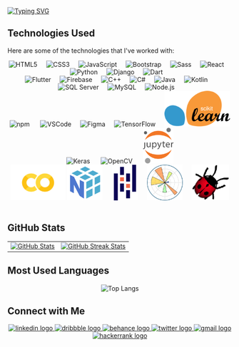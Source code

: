 <a href="https://git.io/typing-svg"><img src="https://readme-typing-svg.demolab.com?font=Playwrite+Danmark+Loopet&size=25&duration=1500&color=833DF7&vCenter=true&multiline=true&width=435&height=100&lines=Hi+there!+I'm+Fatma+Atta+%F0%9F%91%8B;+;AI+and+Software+Engineer." alt="Typing SVG" /></a>
## Technologies Used

Here are some of the technologies that I've worked with:

<p align="center">
  <!-- Existing Stack -->
  <img src="https://cdn.jsdelivr.net/gh/devicons/devicon/icons/html5/html5-original.svg" height="80" alt="HTML5" /> &nbsp;&nbsp;&nbsp;
  <img src="https://cdn.jsdelivr.net/gh/devicons/devicon/icons/css3/css3-original.svg" height="80" alt="CSS3" /> &nbsp;&nbsp;&nbsp;
  <img src="https://cdn.jsdelivr.net/gh/devicons/devicon/icons/javascript/javascript-original.svg" height="80" alt="JavaScript" /> &nbsp;&nbsp;&nbsp;
  <img src="https://cdn.jsdelivr.net/gh/devicons/devicon/icons/bootstrap/bootstrap-original.svg" height="80" alt="Bootstrap" /> &nbsp;&nbsp;&nbsp;
  <img src="https://cdn.jsdelivr.net/gh/devicons/devicon/icons/sass/sass-original.svg" height="80" alt="Sass" /> &nbsp;&nbsp;&nbsp;
  <img src="https://cdn.jsdelivr.net/gh/devicons/devicon/icons/react/react-original.svg" height="80" alt="React" /> &nbsp;&nbsp;&nbsp;
  <img src="https://cdn.jsdelivr.net/gh/devicons/devicon/icons/python/python-original.svg" height="80" alt="Python" /> &nbsp;&nbsp;&nbsp;
  <img src="https://cdn.jsdelivr.net/gh/devicons/devicon/icons/django/django-plain.svg" height="80" alt="Django" /> &nbsp;&nbsp;&nbsp;
  <img src="https://cdn.jsdelivr.net/gh/devicons/devicon/icons/dart/dart-original.svg" height="80" alt="Dart" /> &nbsp;&nbsp;&nbsp;
  <br> 
  <img src="https://cdn.jsdelivr.net/gh/devicons/devicon/icons/flutter/flutter-original.svg" height="80" alt="Flutter" /> &nbsp;&nbsp;&nbsp;
  <img src="https://cdn.jsdelivr.net/gh/devicons/devicon/icons/firebase/firebase-plain.svg" height="80" alt="Firebase" /> &nbsp;&nbsp;&nbsp;
  <img src="https://cdn.jsdelivr.net/gh/devicons/devicon/icons/cplusplus/cplusplus-original.svg" height="80" alt="C++" /> &nbsp;&nbsp;&nbsp;
  <img src="https://cdn.jsdelivr.net/gh/devicons/devicon/icons/csharp/csharp-original.svg" height="80" alt="C#" /> &nbsp;&nbsp;&nbsp;
  <img src="https://cdn.jsdelivr.net/gh/devicons/devicon/icons/java/java-original.svg" height="80" alt="Java" /> &nbsp;&nbsp;&nbsp;
  <img src="https://cdn.jsdelivr.net/gh/devicons/devicon/icons/kotlin/kotlin-original.svg" height="80" alt="Kotlin" /> &nbsp;&nbsp;&nbsp;
  <img src="https://cdn.jsdelivr.net/gh/devicons/devicon/icons/microsoftsqlserver/microsoftsqlserver-plain.svg" height="80" alt="SQL Server" /> &nbsp;&nbsp;&nbsp;
  <img src="https://cdn.jsdelivr.net/gh/devicons/devicon/icons/mysql/mysql-original.svg" height="80" alt="MySQL" /> &nbsp;&nbsp;&nbsp;
  <img src="https://cdn.jsdelivr.net/gh/devicons/devicon/icons/nodejs/nodejs-original.svg" height="80" alt="Node.js" /> &nbsp;&nbsp;&nbsp;
  <br> 
  <img src="https://cdn.jsdelivr.net/gh/devicons/devicon/icons/npm/npm-original-wordmark.svg" height="80" alt="npm" /> &nbsp;&nbsp;&nbsp;&nbsp;
  <!-- Additional Stack -->
  <img src="https://cdn.jsdelivr.net/gh/devicons/devicon/icons/vscode/vscode-original.svg" height="80" alt="VSCode" /> &nbsp;&nbsp;&nbsp;
  <img src="https://cdn.jsdelivr.net/gh/devicons/devicon/icons/figma/figma-original.svg" height="80" alt="Figma" /> &nbsp;&nbsp;&nbsp;
  <!-- Data Science and AI Tools -->
  <img src="https://cdn.jsdelivr.net/gh/devicons/devicon/icons/tensorflow/tensorflow-original.svg" height="80" alt="TensorFlow" /> &nbsp;&nbsp;&nbsp;
  <img src="/assets/scikit.png" height="80" alt="Scikit-learn" /> &nbsp;&nbsp;&nbsp;
  <img src="https://cdn.jsdelivr.net/gh/devicons/devicon/icons/keras/keras-original.svg" height="80" alt="Keras" /> &nbsp;&nbsp;&nbsp;&nbsp;
  <img src="https://cdn.jsdelivr.net/gh/devicons/devicon/icons/opencv/opencv-original.svg" height="80" alt="OpenCV" /> &nbsp;&nbsp;&nbsp;&nbsp;
  <img src="assets/jupyter.png" height="80" alt="Jupyter" /> &nbsp;&nbsp;&nbsp;
  <br>
  <img src="assets/colab.png" height="80" alt="Google Colab" />
  <img src="assets/numpy.png" height="80" alt="NumPy" /> &nbsp;&nbsp;&nbsp;
  <img src="assets/pandas.svg" height="80" alt="Pandas" /> &nbsp;&nbsp;&nbsp;
  <img src="assets/matplotlib.svg" height="80" alt="Matplotlib" /> &nbsp;&nbsp;&nbsp;
  <!-- Robotics Tools -->
  <img src="assets/webot.png" height="80" alt="Webots" /> &nbsp;&nbsp;&nbsp;
</p>

## GitHub Stats

<table>
  <tr>
    <td>
      <a href="https://github.com/FatmaAtta">
        <img src="https://github-readme-stats.vercel.app/api?username=FatmaAtta&show_icons=true&theme=dracula" alt="GitHub Stats"/>
      </a>
    </td>
    <td>
      <a href="https://github.com/FatmaAtta">
        <img src="https://github-readme-streak-stats.herokuapp.com/?user=FatmaAtta&theme=tokyonight" alt="GitHub Streak Stats"/>
      </a>
    </td>
  </tr>
</table>

## Most Used Languages

<div align="center">
  <img align="center" src="https://github-readme-stats.vercel.app/api/top-langs/?username=FatmaAtta&theme=tokyonight" alt="Top Langs"/>
</div>


## Connect with Me

<div align="center">
  <a href="https://www.linkedin.com/in/fatmaatta" target="_blank">
  <img src="https://raw.githubusercontent.com/maurodesouza/profile-readme-generator/master/src/assets/icons/social/linkedin/default.svg" width="52" height="40" alt="linkedin logo"  />
  </a>
  
  <a href="https://dribbble.com/FatmaAtta" target="_blank">
      <img src="https://raw.githubusercontent.com/maurodesouza/profile-readme-generator/master/src/assets/icons/social/dribbble/default.svg" width="52" height="40" alt="dribbble logo"  />
  </a>
  <a href="https://www.behance.net/fatmaatta_" target="_blank">
     <img src="https://raw.githubusercontent.com/maurodesouza/profile-readme-generator/master/src/assets/icons/social/behance/default.svg" width="52" height="40" alt="behance logo"/>
  </a>
  <a href="https://x.com/fatmaatta_" target="_blank">
  <img src="https://raw.githubusercontent.com/maurodesouza/profile-readme-generator/master/src/assets/icons/social/twitter/default.svg" width="52" height="40" alt="twitter logo"  />
  </a>
    <a href="mailto:fatmamaali@gmail.com" target="_blank">
  <img src="https://raw.githubusercontent.com/maurodesouza/profile-readme-generator/master/src/assets/icons/social/gmail/default.svg" width="52" height="40" alt="gmail logo"  />
  </a>

  <a href="https://www.hackerrank.com/profile/fatmamaali" target="_blank">
  <img src="https://raw.githubusercontent.com/maurodesouza/profile-readme-generator/master/src/assets/icons/social/hackerrank/default.svg" width="52" height="40" alt="hackerrank logo"  />
  </a>

<!--  
## Daily Dev

<div align="center">
  <a href="https://app.daily.dev/fatmaatta"><img src="https://api.daily.dev/devcards/v2/jtq0mrykrybS4MaXAQCsC.png?type=default&r=ac4" width="356" alt="Fatma Atta's Dev Card"/></a>
</div>

-->
